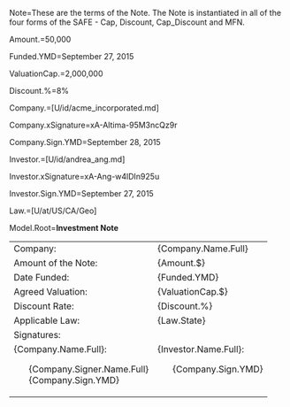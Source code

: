 Note=These are the terms of the Note.  The Note is instantiated in all of the four forms of the SAFE - Cap, Discount, Cap_Discount and MFN. 

Amount.$=$50,000

Funded.YMD=September 27, 2015

ValuationCap.$=$2,000,000

Discount.%=8%

Company.=[U/id/acme_incorporated.md]

Company.xSignature=xA-Altima-95M3ncQz9r

Company.Sign.YMD=September 28, 2015

Investor.=[U/id/andrea_ang.md]

Investor.xSignature=xA-Ang-w4lDIn925u

Investor.Sign.YMD=September 27, 2015

Law.=[U/at/US/CA/Geo]










Model.Root=<b>Investment Note</b><br><table><tr><td>Company:</td><td>{Company.Name.Full}</td></tr><tr><td>Amount of the Note:</td><td>{Amount.$}</td></tr><tr><td>Date Funded:  </td><td>{Funded.YMD}</td></tr><tr><td>Agreed Valuation:  </td><td>{ValuationCap.$}</td></tr><tr><td>Discount Rate:  </td><td>{Discount.%}</td></tr><tr><td>Applicable Law:  </td><td>{Law.State}</td></tr><tr><td>Signatures:</td></tr><tr><td valign="top">{Company.Name.Full}:<ul type=none><li>{Company.Signer.Name.Full}<li>{Company.Sign.YMD}</ul></td><td valign="top">{Investor.Name.Full}:<ul type=none><li>{Company.Sign.YMD}</ul></td></tr></table>